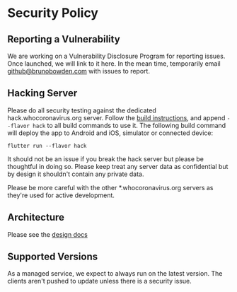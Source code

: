 # Security Policy

## Reporting a Vulnerability

We are working on a Vulnerability Disclosure Program for reporting issues.
Once launched, we will link to it here. In the mean time, temporarily email
github@brunobowden.com with issues to report.

## Hacking Server

Please do all security testing against the dedicated hack.whocoronavirus.org server.
Follow the [build instructions](https://github.com/WorldHealthOrganization/app/blob/master/client/README.md),
and append `--flavor hack` to all build commands to use it. The following build
command will deploy the app to Android and iOS, simulator or connected device:

```
flutter run --flavor hack
```

It should not be an issue if you break the hack server but please be thoughtful in doing
so. Please keep treat any server data as confidential but by design it shouldn't contain
any private data.

Please be more careful with the other \*.whocoronavirus.org servers as they're
used for active development.

## Architecture

Please see the [design docs](https://github.com/WorldHealthOrganization/app/blob/master/docs/devdesign/README.md)

## Supported Versions

As a managed service, we expect to always run on the latest version. The clients
aren't pushed to update unless there is a security issue.
